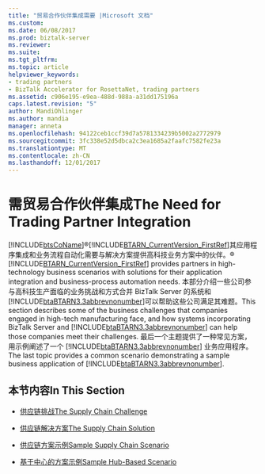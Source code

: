 ```yaml
---
title: "贸易合作伙伴集成需要 |Microsoft 文档"
ms.custom: 
ms.date: 06/08/2017
ms.prod: biztalk-server
ms.reviewer: 
ms.suite: 
ms.tgt_pltfrm: 
ms.topic: article
helpviewer_keywords:
- trading partners
- BizTalk Accelerator for RosettaNet, trading partners
ms.assetid: c906e195-e9ea-488d-988a-a31dd175196a
caps.latest.revision: "5"
author: MandiOhlinger
ms.author: mandia
manager: anneta
ms.openlocfilehash: 94122ceb1ccf39d7a5781334239b5002a2772979
ms.sourcegitcommit: 3fc338e52d5dbca2c3ea1685a2faafc7582fe23a
ms.translationtype: MT
ms.contentlocale: zh-CN
ms.lasthandoff: 12/01/2017
---
```

# <a name="the-need-for-trading-partner-integration"></a><span data-ttu-id="9d596-102">需贸易合作伙伴集成</span><span class="sxs-lookup"><span data-stu-id="9d596-102">The Need for Trading Partner Integration</span></span>
[!INCLUDE[btsCoName](../../includes/btsconame-md.md)]<span data-ttu-id="9d596-103">®[!INCLUDE[BTARN_CurrentVersion_FirstRef](../../includes/btarn-currentversion-firstref-md.md)]其应用程序集成和业务流程自动化需要与解决方案提供高科技业务方案中的伙伴。</span><span class="sxs-lookup"><span data-stu-id="9d596-103">® [!INCLUDE[BTARN_CurrentVersion_FirstRef](../../includes/btarn-currentversion-firstref-md.md)] provides partners in high-technology business scenarios with solutions for their application integration and business-process automation needs.</span></span> <span data-ttu-id="9d596-104">本部分介绍一些公司参与高科技生产面临的业务挑战和方式合并 BizTalk Server 的系统和[!INCLUDE[btaBTARN3.3abbrevnonumber](../../includes/btabtarn3-3abbrevnonumber-md.md)]可以帮助这些公司满足其难题。</span><span class="sxs-lookup"><span data-stu-id="9d596-104">This section describes some of the business challenges that companies engaged in high-tech manufacturing face, and how systems incorporating BizTalk Server and [!INCLUDE[btaBTARN3.3abbrevnonumber](../../includes/btabtarn3-3abbrevnonumber-md.md)] can help those companies meet their challenges.</span></span> <span data-ttu-id="9d596-105">最后一个主题提供了一种常见方案，用示例阐述了一个 [!INCLUDE[btaBTARN3.3abbrevnonumber](../../includes/btabtarn3-3abbrevnonumber-md.md)] 业务应用程序。</span><span class="sxs-lookup"><span data-stu-id="9d596-105">The last topic provides a common scenario demonstrating a sample business application of [!INCLUDE[btaBTARN3.3abbrevnonumber](../../includes/btabtarn3-3abbrevnonumber-md.md)].</span></span>  
  
## <a name="in-this-section"></a><span data-ttu-id="9d596-106">本节内容</span><span class="sxs-lookup"><span data-stu-id="9d596-106">In This Section</span></span>  
  
-   [<span data-ttu-id="9d596-107">供应链挑战</span><span class="sxs-lookup"><span data-stu-id="9d596-107">The Supply Chain Challenge</span></span>](../../adapters-and-accelerators/accelerator-rosettanet/the-supply-chain-challenge.md)  
  
-   [<span data-ttu-id="9d596-108">供应链解决方案</span><span class="sxs-lookup"><span data-stu-id="9d596-108">The Supply Chain Solution</span></span>](../../adapters-and-accelerators/accelerator-rosettanet/the-supply-chain-solution.md)  
  
-   [<span data-ttu-id="9d596-109">供应链方案示例</span><span class="sxs-lookup"><span data-stu-id="9d596-109">Sample Supply Chain Scenario</span></span>](../../adapters-and-accelerators/accelerator-rosettanet/sample-supply-chain-scenario.md)  
  
-   [<span data-ttu-id="9d596-110">基于中心的方案示例</span><span class="sxs-lookup"><span data-stu-id="9d596-110">Sample Hub-Based Scenario</span></span>](../../adapters-and-accelerators/accelerator-rosettanet/sample-hub-based-scenario.md)